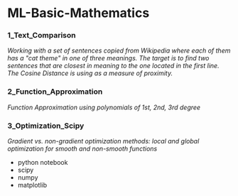 # ML-Basic-Mathematics

### 1_Text_Comparison

_Working with a set of sentences copied from Wikipedia where each of them has a "cat theme" in one of three meanings.
The target is to find two sentences that are closest in meaning to the one located in the first line. The Cosine Distance is using as a measure of proximity._

### 2_Function_Approximation

_Function Approximation using polynomials of 1st,  2nd, 3rd  degree_


### 3_Optimization_Scipy

_Gradient vs. non-gradient optimization methods: local and global optimization for smooth and non-smooth functions_


- python notebook
- scipy
- numpy
- matplotlib
